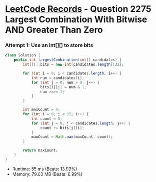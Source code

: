 # [LeetCode Records](../../README.md) - Question 2275 Largest Combination With Bitwise AND Greater Than Zero

### Attempt 1: Use an int[][] to store bits
```java
class Solution {
    public int largestCombination(int[] candidates) {
        int[][] bits = new int[candidates.length][32];

        for (int i = 0; i < candidates.length; i++) {
            int num = candidates[i];
            for (int j = 0; num > 0; j++) {
                bits[i][j] = num & 1;
                num >>>= 1;
            }
        }

        int maxCount = 0;
        for (int i = 0; i < 32; i++) {
            int count = 0;
            for (int j = 0; j < candidates.length; j++) {
                count += bits[j][i];
            }
            maxCount = Math.max(maxCount, count);
        }

        return maxCount;
    }
}
```
- Runtime: 55 ms (Beats: 13.99%)
- Memory: 79.00 MB (Beats: 6.99%)

<br>
